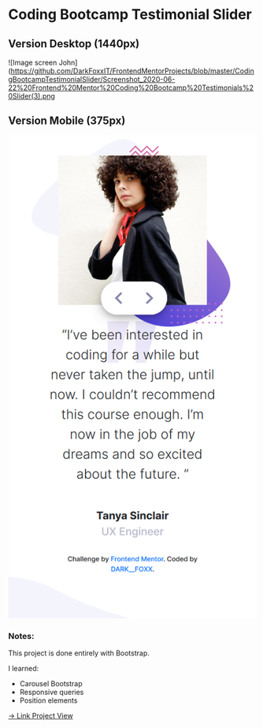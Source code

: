 # Coding Bootcamp Testimonial Slider 

## Version Desktop (1440px)
![Image screen John](https://github.com/DarkFoxxIT/FrontendMentorProjects/blob/master/CodingBootcampTestimonialSlider/Screenshot_2020-06-22%20Frontend%20Mentor%20Coding%20Bootcamp%20Testimonials%20Slider(3).png
## Version Mobile (375px)
![Image screen Tanya](https://github.com/DarkFoxxIT/FrontendMentorProjects/blob/master/CodingBootcampTestimonialSlider/Screenshot_2020-06-22%20Frontend%20Mentor%20Coding%20Bootcamp%20Testimonials%20Slider(2).png)

### Notes:
This project is done entirely with Bootstrap.

I learned:
- Carousel Bootstrap
- Responsive queries
- Position elements

[-> Link Project View](https://frontend-mentor-projects-sand.vercel.app)

